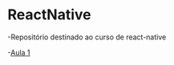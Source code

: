 # ReactNative
-Repositório destinado ao curso de react-native

-[Aula 1](https://github.com/AWLeiseR/ReactNative/tree/master/Aula%201 "Aula 1")
